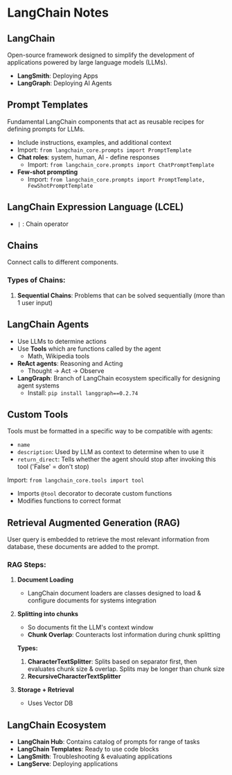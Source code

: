 # LangChain Notes

## LangChain
Open-source framework designed to simplify the development of applications powered by large language models (LLMs).

- **LangSmith**: Deploying Apps
- **LangGraph**: Deploying AI Agents

## Prompt Templates
Fundamental LangChain components that act as reusable recipes for defining prompts for LLMs.

- Include instructions, examples, and additional context
- Import: `from langchain_core.prompts import PromptTemplate`
- **Chat roles**: system, human, AI - define responses
  - Import: `from langchain_core.prompts import ChatPromptTemplate`
- **Few-shot prompting**
  - Import: `from langchain_core.prompts import PromptTemplate, FewShotPromptTemplate`

## LangChain Expression Language (LCEL)
- `|` : Chain operator

## Chains
Connect calls to different components.

### Types of Chains:
1. **Sequential Chains**: Problems that can be solved sequentially (more than 1 user input)

## LangChain Agents
- Use LLMs to determine actions
- Use **Tools** which are functions called by the agent
  - Math, Wikipedia tools
- **ReAct agents**: Reasoning and Acting
  - Thought → Act → Observe
- **LangGraph**: Branch of LangChain ecosystem specifically for designing agent systems
  - Install: `pip install langgraph==0.2.74`

## Custom Tools
Tools must be formatted in a specific way to be compatible with agents:

- `name`
- `description`: Used by LLM as context to determine when to use it
- `return_direct`: Tells whether the agent should stop after invoking this tool ('False' = don't stop)

Import: `from langchain_core.tools import tool`
- Imports `@tool` decorator to decorate custom functions
- Modifies functions to correct format

## Retrieval Augmented Generation (RAG)
User query is embedded to retrieve the most relevant information from database, these documents are added to the prompt.

### RAG Steps:
1. **Document Loading**
   - LangChain document loaders are classes designed to load & configure documents for systems integration

2. **Splitting into chunks**
   - So documents fit the LLM's context window
   - **Chunk Overlap**: Counteracts lost information during chunk splitting
   
   **Types:**
   1. **CharacterTextSplitter**: Splits based on separator first, then evaluates chunk size & overlap. Splits may be longer than chunk size
   2. **RecursiveCharacterTextSplitter**

3. **Storage + Retrieval**
   - Uses Vector DB

## LangChain Ecosystem
- **LangChain Hub**: Contains catalog of prompts for range of tasks
- **LangChain Templates**: Ready to use code blocks
- **LangSmith**: Troubleshooting & evaluating applications
- **LangServe**: Deploying applications
